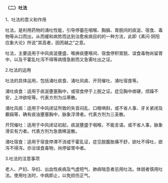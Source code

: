 #### （二）吐法

1、吐法的意义和作用

吐法，是利用药物的涌吐性能，引导停蓄在咽喉、胸膈、胃脘间的痰涎、宿食、毒物等从口而出，从而缓和病势而达到治愈疾病目的的一种方法，此即《素问·阴阳应象大论》所说”其高者，因而越之”之意。

吐法，主要适用于中风痰涎壅盛、喉痹痰壅喉间、宿食停积胃脘、误食毒物尚留胃中，以及干霍乱吐泻不得等病情急剧而又急需吐出之证。

2.吐法的运用

吐法的具体运用，包括涌吐痰食、涌吐风痰、开窍催吐、涌吐宿食等。

涌吐痰食：适用于痰涎壅塞胸中，或宿食停于上脘之证。症见胸中痞硬，烦躁不安，上冲欲呕等。代表方剂为瓜蒂散。

涌吐风痰：适用于中风闭证所致的失音闷乱、口眼㖞斜，或不省人事、牙关紧闭及癫痫等，确有痰浊壅塞胸中，脉象浮滑者。代表方剂为三圣散。

开窍催吐：适用于中风闭证初起，痰涎壅盛于咽喉，不能言语。或不省人事，脉象滑实有力者。代表方剂为急救稀涎散。

涌吐宿食：适用于宿食停滞不消或干霍乱证，症见脘腹胀痛不舒，欲吐不得吐，欲泻不得泻。亦治误食毒物，尚停留胃中者。

3.吐法的注意事项

老人、产妇、孕妇、出血性疾病及气虚短气、肺病喘息者忌用吐法。体弱者慎用吐法。使用吐法时，中病即止，以免损伤正气。

